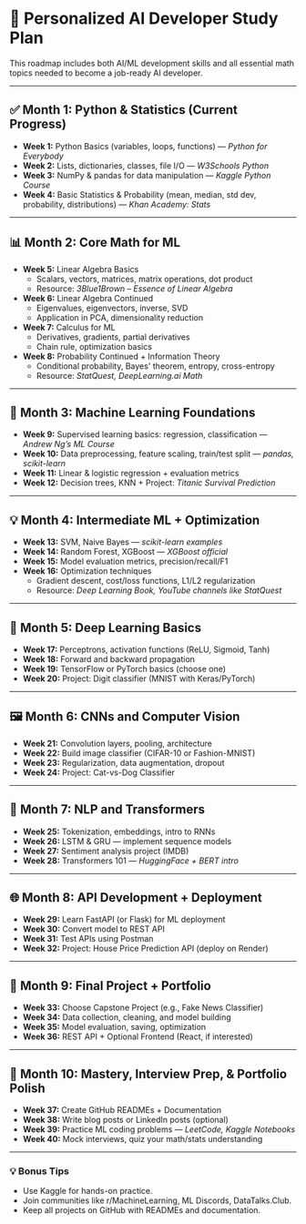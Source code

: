 
# 🧠 Personalized AI Developer Study Plan

This roadmap includes both AI/ML development skills and all essential math topics needed to become a job-ready AI developer.

---

## ✅ Month 1: Python & Statistics (Current Progress)
- **Week 1:** Python Basics (variables, loops, functions) — *Python for Everybody*
- **Week 2:** Lists, dictionaries, classes, file I/O — *W3Schools Python*
- **Week 3:** NumPy & pandas for data manipulation — *Kaggle Python Course*
- **Week 4:** Basic Statistics & Probability (mean, median, std dev, probability, distributions) — *Khan Academy: Stats*

---

## 📊 Month 2: Core Math for ML
- **Week 5:** Linear Algebra Basics  
  - Scalars, vectors, matrices, matrix operations, dot product  
  - Resource: *3Blue1Brown – Essence of Linear Algebra*
- **Week 6:** Linear Algebra Continued  
  - Eigenvalues, eigenvectors, inverse, SVD  
  - Application in PCA, dimensionality reduction  
- **Week 7:** Calculus for ML  
  - Derivatives, gradients, partial derivatives  
  - Chain rule, optimization basics  
- **Week 8:** Probability Continued + Information Theory  
  - Conditional probability, Bayes' theorem, entropy, cross-entropy  
  - Resource: *StatQuest, DeepLearning.ai Math*

---

## 🤖 Month 3: Machine Learning Foundations
- **Week 9:** Supervised learning basics: regression, classification — *Andrew Ng’s ML Course*
- **Week 10:** Data preprocessing, feature scaling, train/test split — *pandas, scikit-learn*
- **Week 11:** Linear & logistic regression + evaluation metrics
- **Week 12:** Decision trees, KNN + Project: *Titanic Survival Prediction*

---

## 💡 Month 4: Intermediate ML + Optimization
- **Week 13:** SVM, Naive Bayes — *scikit-learn examples*
- **Week 14:** Random Forest, XGBoost — *XGBoost official*
- **Week 15:** Model evaluation metrics, precision/recall/F1
- **Week 16:** Optimization techniques  
  - Gradient descent, cost/loss functions, L1/L2 regularization  
  - Resource: *Deep Learning Book, YouTube channels like StatQuest*

---

## 🧠 Month 5: Deep Learning Basics
- **Week 17:** Perceptrons, activation functions (ReLU, Sigmoid, Tanh)
- **Week 18:** Forward and backward propagation
- **Week 19:** TensorFlow or PyTorch basics (choose one)
- **Week 20:** Project: Digit classifier (MNIST with Keras/PyTorch)

---

## 🖼️ Month 6: CNNs and Computer Vision
- **Week 21:** Convolution layers, pooling, architecture
- **Week 22:** Build image classifier (CIFAR-10 or Fashion-MNIST)
- **Week 23:** Regularization, data augmentation, dropout
- **Week 24:** Project: Cat-vs-Dog Classifier

---

## 📝 Month 7: NLP and Transformers
- **Week 25:** Tokenization, embeddings, intro to RNNs
- **Week 26:** LSTM & GRU — implement sequence models
- **Week 27:** Sentiment analysis project (IMDB)
- **Week 28:** Transformers 101 — *HuggingFace + BERT intro*

---

## 🌐 Month 8: API Development + Deployment
- **Week 29:** Learn FastAPI (or Flask) for ML deployment
- **Week 30:** Convert model to REST API
- **Week 31:** Test APIs using Postman
- **Week 32:** Project: House Price Prediction API (deploy on Render)

---

## 🚀 Month 9: Final Project + Portfolio
- **Week 33:** Choose Capstone Project (e.g., Fake News Classifier)
- **Week 34:** Data collection, cleaning, and model building
- **Week 35:** Model evaluation, saving, optimization
- **Week 36:** REST API + Optional Frontend (React, if interested)

---

## 🎯 Month 10: Mastery, Interview Prep, & Portfolio Polish
- **Week 37:** Create GitHub READMEs + Documentation
- **Week 38:** Write blog posts or LinkedIn posts (optional)
- **Week 39:** Practice ML coding problems — *LeetCode, Kaggle Notebooks*
- **Week 40:** Mock interviews, quiz your math/stats understanding

---



### 💡 Bonus Tips
- Use Kaggle for hands-on practice.
- Join communities like r/MachineLearning, ML Discords, DataTalks.Club.
- Keep all projects on GitHub with READMEs and documentation.
